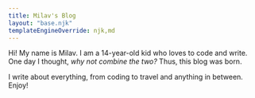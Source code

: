 ```yaml
---
title: Milav's Blog
layout: "base.njk"
templateEngineOverride: njk,md
---
```


Hi! My name is Milav. I am a 14-year-old kid who loves to code and write.
One day I thought, _why not combine the two?_ Thus, this blog was born.

I write about everything, from coding to travel and anything in between. Enjoy! 
